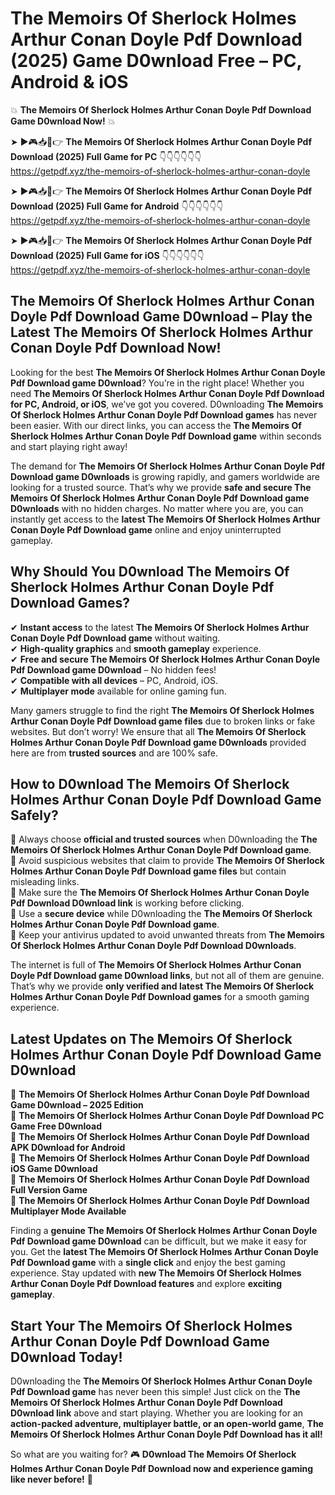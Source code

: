 # The Memoirs Of Sherlock Holmes Arthur Conan Doyle Pdf Download (2025) Game D0wnload Free – PC, Android & iOS

💥 **The Memoirs Of Sherlock Holmes Arthur Conan Doyle Pdf Download Game D0wnload Now!** 💥  

➤ ►🎮📥📱👉 **The Memoirs Of Sherlock Holmes Arthur Conan Doyle Pdf Download (2025) Full Game for PC** 👇👇👇👇👇👇  
https://getpdf.xyz/the-memoirs-of-sherlock-holmes-arthur-conan-doyle  

➤ ►🎮📥📱👉 **The Memoirs Of Sherlock Holmes Arthur Conan Doyle Pdf Download (2025) Full Game for Android** 👇👇👇👇👇👇  
https://getpdf.xyz/the-memoirs-of-sherlock-holmes-arthur-conan-doyle  

➤ ►🎮📥📱👉 **The Memoirs Of Sherlock Holmes Arthur Conan Doyle Pdf Download (2025) Full Game for iOS** 👇👇👇👇👇👇  
https://getpdf.xyz/the-memoirs-of-sherlock-holmes-arthur-conan-doyle  

## The Memoirs Of Sherlock Holmes Arthur Conan Doyle Pdf Download Game D0wnload – Play the Latest The Memoirs Of Sherlock Holmes Arthur Conan Doyle Pdf Download Now!

Looking for the best **The Memoirs Of Sherlock Holmes Arthur Conan Doyle Pdf Download game D0wnload**? You’re in the right place! Whether you need **The Memoirs Of Sherlock Holmes Arthur Conan Doyle Pdf Download for PC, Android, or iOS**, we’ve got you covered. D0wnloading **The Memoirs Of Sherlock Holmes Arthur Conan Doyle Pdf Download games** has never been easier. With our direct links, you can access the **The Memoirs Of Sherlock Holmes Arthur Conan Doyle Pdf Download game** within seconds and start playing right away!  

The demand for **The Memoirs Of Sherlock Holmes Arthur Conan Doyle Pdf Download game D0wnloads** is growing rapidly, and gamers worldwide are looking for a trusted source. That’s why we provide **safe and secure The Memoirs Of Sherlock Holmes Arthur Conan Doyle Pdf Download game D0wnloads** with no hidden charges. No matter where you are, you can instantly get access to the **latest The Memoirs Of Sherlock Holmes Arthur Conan Doyle Pdf Download game** online and enjoy uninterrupted gameplay.  

## **Why Should You D0wnload The Memoirs Of Sherlock Holmes Arthur Conan Doyle Pdf Download Games?**  

✔ **Instant access** to the latest **The Memoirs Of Sherlock Holmes Arthur Conan Doyle Pdf Download game** without waiting.  
✔ **High-quality graphics** and **smooth gameplay** experience.  
✔ **Free and secure The Memoirs Of Sherlock Holmes Arthur Conan Doyle Pdf Download game D0wnload** – No hidden fees!  
✔ **Compatible with all devices** – PC, Android, iOS.  
✔ **Multiplayer mode** available for online gaming fun.  

Many gamers struggle to find the right **The Memoirs Of Sherlock Holmes Arthur Conan Doyle Pdf Download game files** due to broken links or fake websites. But don’t worry! We ensure that all **The Memoirs Of Sherlock Holmes Arthur Conan Doyle Pdf Download game D0wnloads** provided here are from **trusted sources** and are 100% safe.  

## **How to D0wnload The Memoirs Of Sherlock Holmes Arthur Conan Doyle Pdf Download Game Safely?**  

📌 Always choose **official and trusted sources** when D0wnloading the **The Memoirs Of Sherlock Holmes Arthur Conan Doyle Pdf Download game**.  
📌 Avoid suspicious websites that claim to provide **The Memoirs Of Sherlock Holmes Arthur Conan Doyle Pdf Download game files** but contain misleading links.  
📌 Make sure the **The Memoirs Of Sherlock Holmes Arthur Conan Doyle Pdf Download D0wnload link** is working before clicking.  
📌 Use a **secure device** while D0wnloading the **The Memoirs Of Sherlock Holmes Arthur Conan Doyle Pdf Download game**.  
📌 Keep your antivirus updated to avoid unwanted threats from **The Memoirs Of Sherlock Holmes Arthur Conan Doyle Pdf Download D0wnloads**.  

The internet is full of **The Memoirs Of Sherlock Holmes Arthur Conan Doyle Pdf Download game D0wnload links**, but not all of them are genuine. That’s why we provide **only verified and latest The Memoirs Of Sherlock Holmes Arthur Conan Doyle Pdf Download games** for a smooth gaming experience.  

## **Latest Updates on The Memoirs Of Sherlock Holmes Arthur Conan Doyle Pdf Download Game D0wnload**  

🔹 **The Memoirs Of Sherlock Holmes Arthur Conan Doyle Pdf Download Game D0wnload – 2025 Edition**  
🔹 **The Memoirs Of Sherlock Holmes Arthur Conan Doyle Pdf Download PC Game Free D0wnload**  
🔹 **The Memoirs Of Sherlock Holmes Arthur Conan Doyle Pdf Download APK D0wnload for Android**  
🔹 **The Memoirs Of Sherlock Holmes Arthur Conan Doyle Pdf Download iOS Game D0wnload**  
🔹 **The Memoirs Of Sherlock Holmes Arthur Conan Doyle Pdf Download Full Version Game**  
🔹 **The Memoirs Of Sherlock Holmes Arthur Conan Doyle Pdf Download Multiplayer Mode Available**  

Finding a **genuine The Memoirs Of Sherlock Holmes Arthur Conan Doyle Pdf Download game D0wnload** can be difficult, but we make it easy for you. Get the **latest The Memoirs Of Sherlock Holmes Arthur Conan Doyle Pdf Download game** with a **single click** and enjoy the best gaming experience. Stay updated with **new The Memoirs Of Sherlock Holmes Arthur Conan Doyle Pdf Download features** and explore **exciting gameplay**.  

## **Start Your The Memoirs Of Sherlock Holmes Arthur Conan Doyle Pdf Download Game D0wnload Today!**  

D0wnloading the **The Memoirs Of Sherlock Holmes Arthur Conan Doyle Pdf Download game** has never been this simple! Just click on the **The Memoirs Of Sherlock Holmes Arthur Conan Doyle Pdf Download D0wnload link** above and start playing. Whether you are looking for an **action-packed adventure, multiplayer battle, or an open-world game**, **The Memoirs Of Sherlock Holmes Arthur Conan Doyle Pdf Download has it all!**  

So what are you waiting for? 🎮 **D0wnload The Memoirs Of Sherlock Holmes Arthur Conan Doyle Pdf Download now and experience gaming like never before!** 🚀  